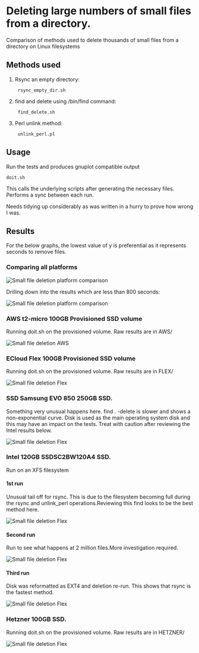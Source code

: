 # Deleting large numbers of small files from a directory.

Comparison of methods used to delete thousands of small files from a directory on Linux filesystems

## Methods used

1. Rsync an empty directory:
      
        rsync_empty_dir.sh

2. find and delete using /bin/find command:

        find_delete.sh

3. Perl unlink method:

        unlink_perl.pl

## Usage

Run the tests and produces gnuplot compatible output

    doit.sh

This calls the underlying scripts after generating the necessary files. Performs a sync between each run.

Needs tidying up considerably as was written in a hurry to prove how wrong I was.

## Results

For the below graphs, the lowest value of y is preferential as it represents seconds to remove files.

### Comparing all platforms


![Small file deletion platform comparison](deleting_small_files_all.png "Deletion of small files multi-platform")

Drilling down into the results which are less than 800 seconds:

![Small file deletion platform comparison](deleting_small_files_all_y800.png "Deletion of small files multi-platform")

### AWS t2-micro 100GB Provisioned SSD volume

Running doit.sh on the provisioned volume. Raw results are in AWS/

![Small file deletion AWS](deleting_small_files_aws.png "Deletion of small files AWS")

### ECloud Flex 100GB Provisioned SSD volume

Running doit.sh on the provisioned volume. Raw results are in FLEX/

![Small file deletion Flex](deleting_small_files_flex.png "Deletion of small files Flex")

### SSD Samsung EVO 850 250GB SSD.

Something very unusual happens here. find . -delete is slower and shows a non-exponential curve. Disk is used as the main operating system disk and this may have an impact on the tests. Treat with caution after reviewing the Intel results below.

![Small file deletion Flex](deleting_small_files_evo_ssd.png "Deletion of small files Samsung EVO 850")

### Intel 120GB SSDSC2BW120A4 SSD.

Run on an XFS filesystem

#### 1st run

Unusual tail off for rsync. This is due to the filesystem becoming full during the rsync and unlink_perl operations.Reviewing this find looks to be the best method here. 

![Small file deletion Flex](deleting_small_files_intelssd.png "Deletion of small files Intel SSD")

#### Second run

Run to see what happens at 2 million files.More investigation required.

![Small file deletion Flex](deleting_small_files_intelssd2.png "Deletion of small files Intel SSD")

#### Third run

Disk was reformatted as EXT4 and deletion re-run. This shows that rsync is the fastest method.
 
![Small file deletion Flex](deleting_small_files_intelssd3.png "Deletion of small files Intel SSD")


### Hetzner 100GB SSD.

Running doit.sh on the provisioned volume. Raw results are in HETZNER/

![Small file deletion Flex](deleting_small_files_hetzner.png "Deletion of small files Hetzner")
